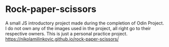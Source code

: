 # Rock-paper-scissors
A small JS introductory project made during the completion of Odin Project.
I do not own any of the images used in the project, all right go to their respective owners.
This is just a personal practice project.
https://nikolamilinkovic.github.io/rock-paper-scissors/